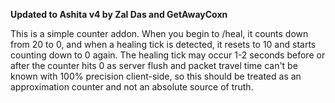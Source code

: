 **Updated to Ashita v4 by Zal Das and GetAwayCoxn**

This is a simple counter addon.  When you begin to /heal, it counts down from 20 to 0, and when a healing tick is detected, it resets to 10 and starts counting down to 0 again. The healing tick may occur 1-2 seconds before or after the counter hits 0 as server flush and packet travel time can't be known with 100% precision client-side, so this should be treated as an approximation counter and not an absolute source of truth.
